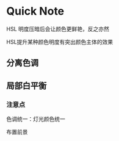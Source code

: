 # Quick Note

HSL 明度压暗后会让颜色更鲜艳，反之亦然

HSL提升某种颜色明度有突出颜色主体的效果

## 分离色调

## 局部白平衡


### 注意点

色调统一：灯光颜色统一

布置前景


